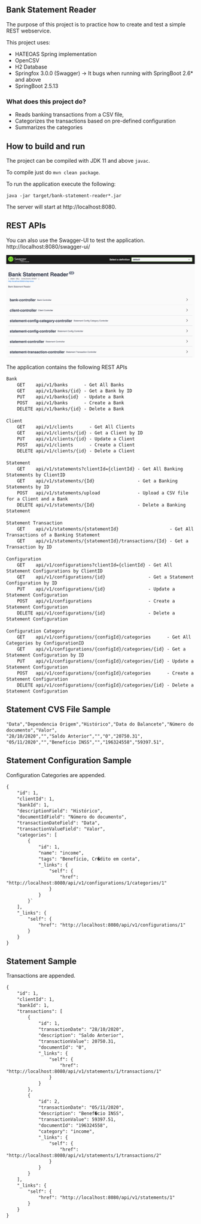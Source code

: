 ## Bank Statement Reader
The purpose of this project is to practice how to create and test a simple REST webservice.

This project uses:
 - HATEOAS Spring implementation
 - OpenCSV 
 - H2 Database
 - Springfox 3.0.0 (Swagger) -> It bugs when running with SpringBoot 2.6* and above
 - SpringBoot 2.5.13

### What does this project do?
- Reads banking transactions from a CSV file, 
- Categorizes the transactions based on pre-defined configuration
- Summarizes the categories

## How to build and run
The project can be compiled with JDK 11 and above `javac`.

To compile just do `mvn clean package`.

To run the application execute the following:

```
java -jar target/bank-statement-reader*.jar
```

The server will start at http://localhost:8080.

## REST APIs
You can also use the Swagger-UI to test the application.
http://localhost:8080/swagger-ui/

![img.png](swagger1.png)

The application contains the following REST APIs

```
Bank
    GET    api/v1/banks      - Get All Banks
    GET    api/v1/banks/{id} - Get a Bank by ID
    PUT    api/v1/banks{id}  - Update a Bank
    POST   api/v1/banks      - Create a Bank
    DELETE api/v1/banks/{id} - Delete a Bank

Client
    GET    api/v1/clients      - Get All Clients
    GET    api/v1/clients/{id} - Get a Client by ID
    PUT    api/v1/clients/{id} - Update a Client
    POST   api/v1/clients      - Create a Client
    DELETE api/v1/clients/{id} - Delete a Client

Statement
    GET    api/v1/statements?clientId={clientId} - Get All Banking Statements by ClientID
    GET    api/v1/statements/{Id}                - Get a Banking Statements by ID
    POST   api/v1/statements/upload              - Upload a CSV file for a Client and a Bank
    DELETE api/v1/statements/{Id}                - Delete a Banking Statement

Statement Transaction
    GET    api/v1/statements/{statementId}                   - Get All Transactions of a Banking Statement
    GET    api/v1/statements/{statementId}/transactions/{Id} - Get a Transaction by ID

Configuration
    GET    api/v1/configurations?clientId={clientId} - Get All Statement Configurations by ClientID
    GET    api/v1/configurations/{id}                - Get a Statement Configuration by ID
    PUT    api/v1/configurations/{id}                - Update a Statement Configuration
    POST   api/v1/configurations                     - Create a Statement Configuration
    DELETE api/v1/configurations/{id}                - Delete a Statement Configuration

Configuration Category
    GET    api/v1/configurations/{configId}/categories      - Get All Categories by ConfigurationID
    GET    api/v1/configurations/{configId}/categories/{id} - Get a Statement Configuration by ID
    PUT    api/v1/configurations/{configId}/categories/{id} - Update a Statement Configuration
    POST   api/v1/configurations/{configId}/categories      - Create a Statement Configuration
    DELETE api/v1/configurations/{configId}/categories/{id} - Delete a Statement Configuration
```
## Statement CVS File Sample

````
"Data","Dependencia Origem","Histórico","Data do Balancete","Número do documento","Valor",
"28/10/2020","","Saldo Anterior","","0","20750.31",
"05/11/2020","","Benefício INSS","","196324558","59397.51",
````

## Statement Configuration Sample
Configuration Categories are appended.
```
{
    "id": 1,
    "clientId": 1,
    "bankId": 1,
    "descriptionField": "Histórico",
    "documentIdField": "Número do documento",
    "transactionDateField": "Data",
    "transactionValueField": "Valor",
    "categories": [
        {
            "id": 1,
            "name": "income",
            "tags": "Benefício, Cr�dito em conta",
            "_links": {
                "self": {
                    "href": "http://localhost:8080/api/v1/configurations/1/categories/1"
                }
            }
        }`
    ],
    "_links": {
        "self": {
            "href": "http://localhost:8080/api/v1/configurations/1"
        }
    }
}
```
## Statement Sample
Transactions are appended.
```
{
    "id": 1,
    "clientId": 1,
    "bankId": 1,
    "transactions": [
        {
            "id": 1,
            "transactionDate": "28/10/2020",
            "description": "Saldo Anterior",
            "transactionValue": 20750.31,
            "documentId": "0",
            "_links": {
                "self": {
                    "href": "http://localhost:8080/api/v1/statements/1/transactions/1"
                }
            }
        },
        {
            "id": 2,
            "transactionDate": "05/11/2020",
            "description": "Benef�cio INSS",
            "transactionValue": 59397.51,
            "documentId": "196324558",
            "category": "income",
            "_links": {
                "self": {
                    "href": "http://localhost:8080/api/v1/statements/1/transactions/2"
                }
            }
        }
    ],
    "_links": {
        "self": {
            "href": "http://localhost:8080/api/v1/statements/1"
        }
    }
}
```